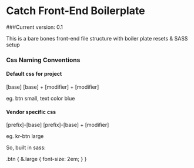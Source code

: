 # Catch Front-End Boilerplate
###Current version: 0.1  

This is a bare bones front-end file structure with boiler plate resets & SASS setup

### Css Naming Conventions

#### Default css for project

[base]
[base] + [modifier] + [modifier]

eg. btn small, text color blue

#### Vendor specific css

[prefix]-[base]
[prefix]-[base] + [modifier]

eg. kr-btn large

So, built in sass:

.btn {
    &.large {
        font-size: 2em;
    }
}
